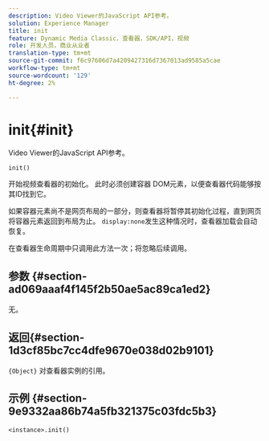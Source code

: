 ```yaml
---
description: Video Viewer的JavaScript API参考。
solution: Experience Manager
title: init
feature: Dynamic Media Classic，查看器，SDK/API，视频
role: 开发人员，商业从业者
translation-type: tm+mt
source-git-commit: f6c97606d7a4209427316d7367013ad9585a5cae
workflow-type: tm+mt
source-wordcount: '129'
ht-degree: 2%

---
```



# init{#init}

Video Viewer的JavaScript API参考。

`init()`

开始视频查看器的初始化。 此时必须创建容器 DOM元素，以便查看器代码能够按其ID找到它。

如果容器元素尚不是网页布局的一部分，则查看器将暂停其初始化过程，直到网页将容器元素返回到布局为止。 `display:none`发生这种情况时，查看器加载会自动恢复。

在查看器生命周期中只调用此方法一次；将忽略后续调用。

## 参数 {#section-ad069aaaf4f145f2b50ae5ac89ca1ed2}

无。

## 返回{#section-1d3cf85bc7cc4dfe9670e038d02b9101}

`{Object}` 对查看器实例的引用。

## 示例 {#section-9e9332aa86b74a5fb321375c03fdc5b3}

```
<instance>.init()
```

